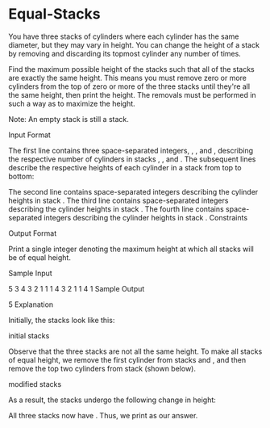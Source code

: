 # Equal-Stacks

You have three stacks of cylinders where each cylinder has the same diameter, but they may vary in height. You can change the height of a stack by removing and discarding its topmost cylinder any number of times.

Find the maximum possible height of the stacks such that all of the stacks are exactly the same height. This means you must remove zero or more cylinders from the top of zero or more of the three stacks until they're all the same height, then print the height. The removals must be performed in such a way as to maximize the height.

Note: An empty stack is still a stack.

Input Format

The first line contains three space-separated integers, , , and , describing the respective number of cylinders in stacks , , and . The subsequent lines describe the respective heights of each cylinder in a stack from top to bottom:

The second line contains  space-separated integers describing the cylinder heights in stack .
The third line contains  space-separated integers describing the cylinder heights in stack .
The fourth line contains  space-separated integers describing the cylinder heights in stack .
Constraints

Output Format

Print a single integer denoting the maximum height at which all stacks will be of equal height.

Sample Input

5 3 4
3 2 1 1 1
4 3 2
1 1 4 1
Sample Output

5
Explanation

Initially, the stacks look like this:

initial stacks

Observe that the three stacks are not all the same height. To make all stacks of equal height, we remove the first cylinder from stacks  and , and then remove the top two cylinders from stack  (shown below).

modified stacks

As a result, the stacks undergo the following change in height:

All three stacks now have . Thus, we print  as our answer.